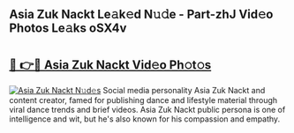 ## Asia Zuk Nackt Le𝚊k𝚎d N𝚞𝚍e - Part-zhJ Vid𝚎o Photos Le𝚊ks oSX4v

# <h2><a href="http://fb11rdq.evod.top/?m=Asia+Zuk+Nackt">🔗 👉🔴 Asia Zuk Nackt Vid𝚎o Ph𝚘t𝚘s</a></h2>

[![Asia Zuk Nackt N𝚞d𝚎s](https://i.imgur.com/8V9OHl7.gif)](http://fb11rdq.evod.top/?m=Asia+Zuk+Nackt)
Social media personality Asia Zuk Nackt and content creator, famed for publishing dance and lifestyle material through viral dance trends and brief videos. Asia Zuk Nackt public persona is one of intelligence and wit, but he's also known for his compassion and empathy. 
